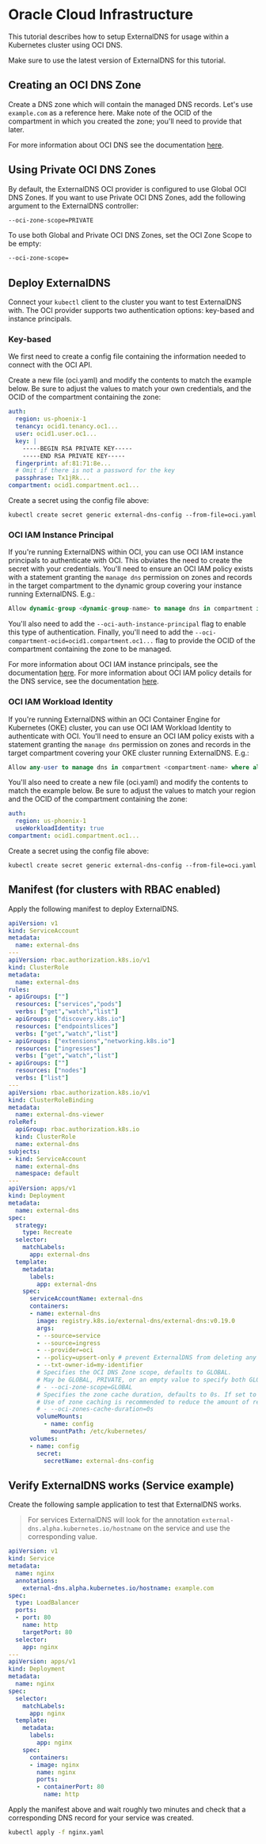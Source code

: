 # Oracle Cloud Infrastructure

This tutorial describes how to setup ExternalDNS for usage within a Kubernetes cluster using OCI DNS.

Make sure to use the latest version of ExternalDNS for this tutorial.

## Creating an OCI DNS Zone

Create a DNS zone which will contain the managed DNS records. Let's use
`example.com` as a reference here.  Make note of the OCID of the compartment
in which you created the zone; you'll need to provide that later.

For more information about OCI DNS see the documentation [here][1].

## Using Private OCI DNS Zones

By default, the ExternalDNS OCI provider is configured to use Global OCI
DNS Zones. If you want to use Private OCI DNS Zones, add the following
argument to the ExternalDNS controller:

```sh
--oci-zone-scope=PRIVATE
```

To use both Global and Private OCI DNS Zones, set the OCI Zone Scope to be
empty:

```sh
--oci-zone-scope=
```

## Deploy ExternalDNS

Connect your `kubectl` client to the cluster you want to test ExternalDNS with.
The OCI provider supports two authentication options: key-based and instance
principals.

### Key-based

We first need to create a config file containing the information needed to connect with the OCI API.

Create a new file (oci.yaml) and modify the contents to match the example
below. Be sure to adjust the values to match your own credentials, and the OCID
of the compartment containing the zone:

```yaml
auth:
  region: us-phoenix-1
  tenancy: ocid1.tenancy.oc1...
  user: ocid1.user.oc1...
  key: |
    -----BEGIN RSA PRIVATE KEY-----
    -----END RSA PRIVATE KEY-----
  fingerprint: af:81:71:8e...
  # Omit if there is not a password for the key
  passphrase: Tx1jRk...
compartment: ocid1.compartment.oc1...
```

Create a secret using the config file above:

```shell
kubectl create secret generic external-dns-config --from-file=oci.yaml
```

### OCI IAM Instance Principal

If you're running ExternalDNS within OCI, you can use OCI IAM instance
principals to authenticate with OCI.  This obviates the need to create the
secret with your credentials.  You'll need to ensure an OCI IAM policy exists
with a statement granting the `manage dns` permission on zones and records in
the target compartment to the dynamic group covering your instance running
ExternalDNS.
E.g.:

```sql
Allow dynamic-group <dynamic-group-name> to manage dns in compartment id <target-compartment-OCID>
```

You'll also need to add the `--oci-auth-instance-principal` flag to enable
this type of authentication. Finally, you'll need to add the
`--oci-compartment-ocid=ocid1.compartment.oc1...` flag to provide the OCID of
the compartment containing the zone to be managed.

For more information about OCI IAM instance principals, see the documentation [here][2].
For more information about OCI IAM policy details for the DNS service, see the documentation [here][3].

### OCI IAM Workload Identity

If you're running ExternalDNS within an OCI Container Engine for Kubernetes (OKE) cluster,
you can use OCI IAM Workload Identity to authenticate with OCI. You'll need to ensure an
OCI IAM policy exists with a statement granting the `manage dns` permission on zones and
records in the target compartment covering your OKE cluster running ExternalDNS.
E.g.:

```sql
Allow any-user to manage dns in compartment <compartment-name> where all {request.principal.type='workload',request.principal.cluster_id='<cluster-ocid>',request.principal.service_account='external-dns'}
```

You'll also need to create a new file (oci.yaml) and modify the contents to match the example
below. Be sure to adjust the values to match your region and the OCID
of the compartment containing the zone:

```yaml
auth:
  region: us-phoenix-1
  useWorkloadIdentity: true
compartment: ocid1.compartment.oc1...
```

Create a secret using the config file above:

```shell
kubectl create secret generic external-dns-config --from-file=oci.yaml
```

## Manifest (for clusters with RBAC enabled)

Apply the following manifest to deploy ExternalDNS.

```yaml
apiVersion: v1
kind: ServiceAccount
metadata:
  name: external-dns
---
apiVersion: rbac.authorization.k8s.io/v1
kind: ClusterRole
metadata:
  name: external-dns
rules:
- apiGroups: [""]
  resources: ["services","pods"]
  verbs: ["get","watch","list"]
- apiGroups: ["discovery.k8s.io"]
  resources: ["endpointslices"]
  verbs: ["get","watch","list"]
- apiGroups: ["extensions","networking.k8s.io"]
  resources: ["ingresses"]
  verbs: ["get","watch","list"]
- apiGroups: [""]
  resources: ["nodes"]
  verbs: ["list"]
---
apiVersion: rbac.authorization.k8s.io/v1
kind: ClusterRoleBinding
metadata:
  name: external-dns-viewer
roleRef:
  apiGroup: rbac.authorization.k8s.io
  kind: ClusterRole
  name: external-dns
subjects:
- kind: ServiceAccount
  name: external-dns
  namespace: default
---
apiVersion: apps/v1
kind: Deployment
metadata:
  name: external-dns
spec:
  strategy:
    type: Recreate
  selector:
    matchLabels:
      app: external-dns
  template:
    metadata:
      labels:
        app: external-dns
    spec:
      serviceAccountName: external-dns
      containers:
      - name: external-dns
        image: registry.k8s.io/external-dns/external-dns:v0.19.0
        args:
        - --source=service
        - --source=ingress
        - --provider=oci
        - --policy=upsert-only # prevent ExternalDNS from deleting any records, omit to enable full synchronization
        - --txt-owner-id=my-identifier
        # Specifies the OCI DNS Zone scope, defaults to GLOBAL.
        # May be GLOBAL, PRIVATE, or an empty value to specify both GLOBAL and PRIVATE OCI DNS Zones
        # - --oci-zone-scope=GLOBAL
        # Specifies the zone cache duration, defaults to 0s. If set to 0s, the zone cache is disabled.
        # Use of zone caching is recommended to reduce the amount of requests sent to OCI DNS.
        # - --oci-zones-cache-duration=0s
        volumeMounts:
          - name: config
            mountPath: /etc/kubernetes/
      volumes:
      - name: config
        secret:
          secretName: external-dns-config
```

## Verify ExternalDNS works (Service example)

Create the following sample application to test that ExternalDNS works.

> For services ExternalDNS will look for the annotation `external-dns.alpha.kubernetes.io/hostname` on the service and use the corresponding value.

```yaml
apiVersion: v1
kind: Service
metadata:
  name: nginx
  annotations:
    external-dns.alpha.kubernetes.io/hostname: example.com
spec:
  type: LoadBalancer
  ports:
  - port: 80
    name: http
    targetPort: 80
  selector:
    app: nginx
---
apiVersion: apps/v1
kind: Deployment
metadata:
  name: nginx
spec:
  selector:
    matchLabels:
      app: nginx
  template:
    metadata:
      labels:
        app: nginx
    spec:
      containers:
      - image: nginx
        name: nginx
        ports:
        - containerPort: 80
          name: http
```

Apply the manifest above and wait roughly two minutes and check that a corresponding DNS record for your service was created.

```sh
kubectl apply -f nginx.yaml
```

[1]: https://docs.cloud.oracle.com/iaas/Content/DNS/Concepts/dnszonemanagement.htm
[2]: https://docs.cloud.oracle.com/iaas/Content/Identity/Reference/dnspolicyreference.htm
[3]: https://docs.cloud.oracle.com/iaas/Content/Identity/Tasks/callingservicesfrominstances.htm
